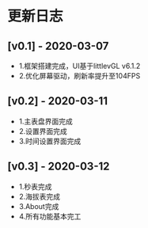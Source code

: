 # 更新日志

## [v0.1] - 2020-03-07
* 1.框架搭建完成，UI基于littlevGL v6.1.2
* 2.优化屏幕驱动，刷新率提升至104FPS

## [v0.2] - 2020-03-11
* 1.主表盘界面完成
* 2.设置界面完成
* 3.时间设置界面完成

## [v0.3] - 2020-03-12
* 1.秒表完成
* 2.海拔表完成
* 3.About完成
* 4.所有功能基本完工

